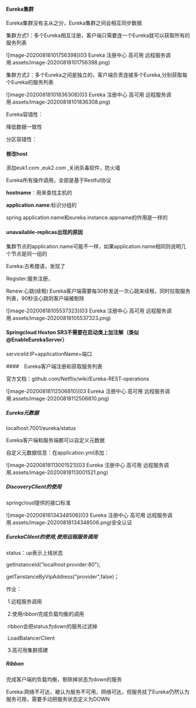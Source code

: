#### Eureka集群

Eureka集群没有主从之分，Eureka集群之间会相互同步数据

集群方式1：多个Eureka相互注册，客户端只需要连一个Eureka就可以获取所有的服务列表

![image-20200818101756398](03 Eureka 注册中心 高可用 远程服务调用.assets/image-20200818101756398.png)

集群方式2：多个Eureka之间是独立的，客户端负责连接多个Eureka,分别获取每个Eureka的服务列表

![image-20200818101836308](03 Eureka 注册中心 高可用 远程服务调用.assets/image-20200818101836308.png)

Eureka容错性：

降低数据一致性

分区容错性：

#### 修改host

添加euk1.com ,euk2.com ,关闭杀毒软件，防火墙

Eureka所有操作调用，全部是基于Restful协议

**hostname**：用来查找主机的

**application.name**:标识分组的

spring.application.name和eureka.instance.appname的作用是一样的

#### unavailable-replicas出现的原因

集群节点的application.name可能不一样，如果application.name相同则说明几个节点是同一组的

Eureka:古希腊语，发现了

Register:服务注册，

Renew:心跳(续租) Eureka客户端需要每30秒发送一次心跳来续租，同时拉取服务列表，90秒没心跳则客户端被剔除

![image-20200818105537323](03 Eureka 注册中心 高可用 远程服务调用.assets/image-20200818105537323.png)



#### Springcloud Hoxton SR3不需要在启动类上加注解（类似@EnableEurekaServer）

serviceId:IP+applicationName+端口

####　Eureka客户端注册和获取服务列表

官方文档：github.com/Netflix/wiki/Eureka-REST-operations

![image-20200818112506810](03 Eureka 注册中心 高可用 远程服务调用.assets/image-20200818112506810.png)

##### Eureka元数据

localhost:7001/eureka/status

Eureka客户端和服务端都可以自定义元数据

自定义元数据信息：在application.yml添加：

![image-20200818113001521](03 Eureka 注册中心 高可用 远程服务调用.assets/image-20200818113001521.png)

##### DiscoveryClient的使用

springcloud提供的接口标准

![image-20200818134348506](03 Eureka 注册中心 高可用 远程服务调用.assets/image-20200818134348506.png)安全认证

#####  EurekaClilent的使用,使用远程服务调用

status：up表示上线状态

getInstanceId("localhost:provider:80");

getTanstanceByVipAddress("provider",false)；

作业：

​	1.远程服务调用

​	2.使用ribbon完成负载均衡的调用

​	ribbon会把status为down的服务过滤掉

​	LoadBalancerClient

​	3.高可用集群搭建

##### Ribbon

完成客户端的负载均衡，剔除掉状态为down的服务

Eureka:网络不可达，被认为服务不可用，网络可达，但服务挂了Eureka仍然认为服务可用，需要手动把服务状态定义为DOWN

